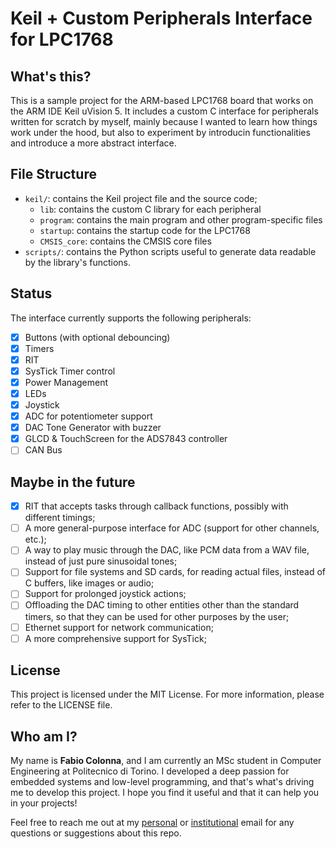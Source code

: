 # Keil + Custom Peripherals Interface for LPC1768

## What's this?

This is a sample project for the ARM-based LPC1768 board that works on the ARM IDE Keil uVision 5. It includes a custom C interface for peripherals written for scratch by myself, mainly because I wanted to learn how things work under the hood, but also to experiment by introducin functionalities and introduce a more abstract interface.

## File Structure

- `keil/`: contains the Keil project file and the source code;
  - `lib`: contains the custom C library for each peripheral
  - `program`: contains the main program and other program-specific files
  - `startup`: contains the startup code for the LPC1768
  - `CMSIS_core`: contains the CMSIS core files
- `scripts/`: contains the Python scripts useful to generate data readable by the library's functions.

## Status

The interface currently supports the following peripherals:

- [X] Buttons (with optional debouncing)
- [X] Timers
- [X] RIT
- [X] SysTick Timer control
- [X] Power Management
- [X] LEDs
- [X] Joystick
- [X] ADC for potentiometer support
- [X] DAC Tone Generator with buzzer
- [X] GLCD & TouchScreen for the ADS7843 controller
- [ ] CAN Bus

## Maybe in the future

- [X] RIT that accepts tasks through callback functions, possibly with different timings;
- [ ] A more general-purpose interface for ADC (support for other channels, etc.);
- [ ] A way to play music through the DAC, like PCM data from a WAV file, instead of just pure sinusoidal tones;
- [ ] Support for file systems and SD cards, for reading actual files, instead of C buffers, like images or audio;
- [ ] Support for prolonged joystick actions;
- [ ] Offloading the DAC timing to other entities other than the standard timers, so that they can be used for other purposes by the user;
- [ ] Ethernet support for network communication;
- [ ] A more comprehensive support for SysTick;

## License

This project is licensed under the MIT License. For more information, please refer to the LICENSE file.

## Who am I?

My name is **Fabio Colonna**, and I am currently an MSc student in Computer Engineering at Politecnico di Torino. I developed a deep passion for embedded systems and low-level programming, and that's what's driving me to develop this project. I hope you find it useful and that it can help you in your projects!

Feel free to reach me out at my [personal](mailto:fabcolonna@icloud.com) or [institutional](mailto:fabio.colonna@studenti.polito.it) email for any questions or suggestions about this repo.
